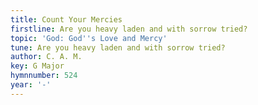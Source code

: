 ```yaml
---
title: Count Your Mercies
firstline: Are you heavy laden and with sorrow tried?
topic: 'God: God''s Love and Mercy'
tune: Are you heavy laden and with sorrow tried?
author: C. A. M.
key: G Major
hymnnumber: 524
year: '-'
---
```

